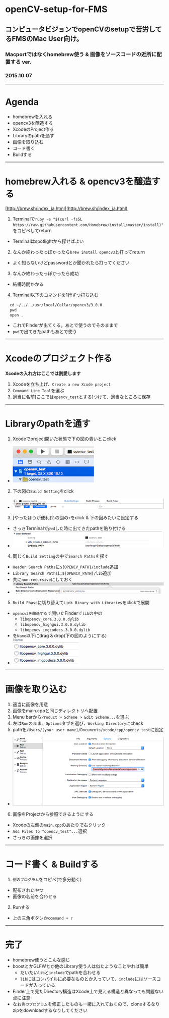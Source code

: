 # openCV-setup-for-FMS
## コンピュータビジョンでopenCVのsetupで苦労してるFMSのMac User向け。
### Macportではなくhomebrew使う & 画像をソースコードの近所に配置する ver.
### 2015.10.07

---

# Agenda
- homebrewを入れる
- opencv3を醸造する
- XcodeのProject作る
- Libraryのpathを通す
- 画像を取り込む
- コード書く
- Buildする

--- 

# homebrew入れる & opencv3を醸造する
[http://brew.sh/index_ja.html](http://brew.sh/index_ja.html)

1. Terminalで`ruby -e "$(curl -fsSL https://raw.githubusercontent.com/Homebrew/install/master/install)"`をコピペしてreturn
  - Terminalはspotlightから探せばよい
2. なんか終わったっぽかったら`brew install opencv3`と打ってreturn
  - よく知らないけどpasswordとか聞かれたら打ってください
3. なんか終わったっぽかったら成功
  - 結構時間かかる 
4. Terminal以下のコマンドを1行ずつ打ち込む
~~~
  cd ~/../../usr/local/Cellar/opencv3/3.0.0
  pwd
  open .
~~~
  - これでFinderが出てくる。あとで使うのでそのままで
  - `pwd`で出てきたpathもあとで使う

---

# Xcodeのプロジェクト作る
**Xcodeの入れ方はここでは割愛します**

1. Xcodeを立ち上げ、`Create a new Xcode project`
2. `Command Line Tool`を選ぶ
3. 適当に名前[ここでは`opencv_test`とする]つけて、適当なところに保存

---

# Libraryのpathを通す

1. Xcodeでproject開いた状態で下の図の青いとこclick
  - ![](readme_image/image01.png)
2. 下の図の`Build Setting`をclick
  - ![](readme_image/image02.png)
3.  [やったほうが便利]2.の図の`+`をclick & 下の図みたいに設定する
  - さっきTerminalで`pwd`した時に出てきたpathを貼り付ける
  - ![](readme_image/image03.png)
4. 同じく`Build Setting`の中で`Search Paths`を探す
  - `Header Search Paths`に`${OPENCV_PATH}/include`追加
  - `Library Search Paths`に`${OPENCV_PATH}/lib`追加
  - 共に`non-recursive`にしておく
  - ![こんな感じ](readme_image/image04.png)
5. `Build Phase`に切り替えて`Link Binary with Libraries`をclickで展開
  - `opencv3を醸造する`で開いたFinderで`lib`の中の
    - `libopencv_core.3.0.0.dylib`
    - `libopencv_highgui.3.0.0.dylib`
    - `libopencv_imgcodecs.3.0.0.dylib`
  - を`Name`以下にdrag & drop(下の図のようにする)
  - ![](readme_image/image05.png)

---

# 画像を取り込む
1. 適当に画像を用意
2. 画像をmain.cppと同じディレクトリへ配置
3. Menu barから`Product > Scheme > Edit Scheme...`を選ぶ
4. 左は`Run`のまま、`Options`タブを選び、`Working Directory`にcheck
5. pathを`/Users/[your user name]/Documents/xcode/cpp/opencv_test`に設定
  - ![](readme_image/image06.png)
6. 画像をProjectから参照できるようにする
  - Xcodeの左側の`main.cpp`のあたりで右クリック
  - `Add Files to "opencv_test"...`選択
  - さっきの画像を選択
  
---

# コード書く & Buildする

1. `例のプログラム`をコピペ(で多分動く)
  - 配布されたやつ
  - 画像の名前を合わせる
2. Runする
  - 上の三角ボタンか`command + r`

---

# 完了
- homebrew使うとこんな感じ
- boostとかGLFWとか他のLibrary使う人は似たようなことやれば簡単
   - だいたい`lib`と`include`でpathを合わせる
   - `lib`にはコンパイルに必要なものとか入っていて、`include`にはソースコードが入っている
- Finder上で見たDirectory構造はXcode上で見える構造と異なっても問題ない点に注意
- なお`例のプログラム`を修正したものも一緒に入れておくので、cloneするなりzipをdownloadするなりしてください
